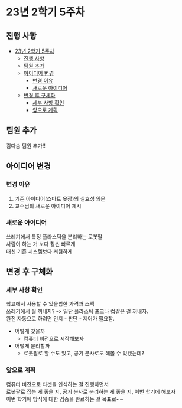 # 23년 2학기 5주차 

## 진행 사항

- [23년 2학기 5주차](#23년-2학기-5주차)
  - [진행 사항](#진행-사항)
  - [팀원 추가](#팀원-추가)
  - [아이디어 변경](#아이디어-변경)
    - [변경 이유](#변경-이유)
    - [새로운 아이디어](#새로운-아이디어)
  - [변경 후 구체화](#변경-후-구체화)
    - [세부 사항 확인](#세부-사항-확인)
    - [앞으로 계획](#앞으로-계획)


## 팀원 추가
김다솜 팀원 추가!!

## 아이디어 변경

### 변경 이유
1. 기존 아이디어(스마트 옷장)의 실효성 의문
2. 교수님의 새로운 아이디어 제시

### 새로운 아이디어
쓰레기에서 특정 플라스틱을 분리하는 로봇팔  
사람이 하는 거 보다 훨씬 빠르게     
대신 기존 시스템보다 저렴하게       

## 변경 후 구체화

### 세부 사항 확인
학교에서 사용할 수 있을법한 가격과 스펙         
쓰레기에서 뭘 꺼내지? -> 일단 플라스틱 포크나 컵같은 걸 꺼내자.     
완전 자동으로 하려면 인지 - 판단 - 제어가 필요함.       

- 어떻게 찾을까
  - 컴퓨터 비전으로 시작해보자
- 어떻게 분리할까
  - 로봇팔로 할 수도 있고, 공기 분사로도 해볼 수 있겠는데?

### 앞으로 계획
컴퓨터 비전으로 타겟을 인식하는 걸 진행하면서   
로봇팔로 집는 게 좋을 지, 공기 분사로 분리하는 게 좋을 지, 이번 학기에 해보자   
이번 학기에 방식에 대한 검증을 완료하는 걸 목표로~~